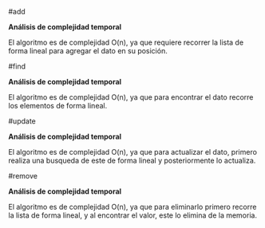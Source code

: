 #add

**Análisis de complejidad temporal**

El algoritmo es de complejidad O(n), ya que requiere recorrer la lista de forma lineal para agregar el dato en su posición.

#find

**Análisis de complejidad temporal**

El algoritmo es de complejidad O(n), ya que para encontrar el dato recorre los elementos de forma lineal.

#update

**Análisis de complejidad temporal**

El algoritmo es de complejidad O(n), ya que para actualizar el dato, primero realiza una busqueda de este de forma lineal y posteriormente lo actualiza.

#remove

**Análisis de complejidad temporal**

El algoritmo es de complejidad O(n), ya que para eliminarlo primero recorre la lista de forma lineal, y al encontrar el valor, este lo elimina de la memoria.